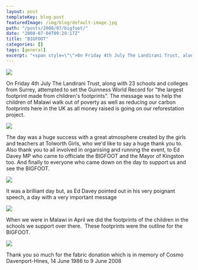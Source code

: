 ```yaml
---
layout: post
templateKey: blog-post
featuredImage: /img/blog/default-image.jpg
path: "/posts/2008/07/bigfoot/"
date: "2008-07-04T09:29:17Z"
title: "BIGFOOT"
categories: []
tags: [general]
excerpt: "<span style=\"\">On Friday 4th July The Landirani Trust, along with 23 schools and colleges from Su..."
---
```


![](https://www.landirani.org/image_library/news/full_size/499458dbcc9c0bigfoot.jpg)

<span style="">On Friday 4th July The Landirani Trust, along with 23 schools and colleges from Surrey, attempted to set the Guinness World Record for "the largest footprint made from children's footprints". The message was to help the children of Malawi walk out of poverty as well as reducing our carbon footprints here in the UK as all money raised is going on our reforestation project.</span>

![](https://www.landirani.org/image_library/news/thumb-200x200/49945edc33924kafumbi_visit_july_2008_053.jpg)<span style="">

The day was a huge success with a great atmosphere created by the girls and teachers at Tolworth Girls, who we'd like to say a huge thank you to. Also thank you to all involved in organising and running the event, to Ed Davey MP who came to officiate the BIGFOOT and the Mayor of Kingston too. And finally to everyone who came down on the day to support us and see the BIGFOOT.</span>

![](https://www.landirani.org/image_library/news/thumb-200x200/49945eff525e7kafumbi_visit_july_2008_074.jpg)<span style="">

It was a brilliant day but, as Ed Davey pointed out in his very poignant speech, a day with a very important message</span>

![](https://www.landirani.org/image_library/news/full_size/49945f277ed74kafumbi_visit_july_2008_101.jpg)

<span style="">When we were in Malawi in April we did the footprints of the children in the schools we support over there. 
These footprints were the outline for the BIGFOOT. </span>

![](https://www.landirani.org/image_library/news/thumb-200x200/49945dc1ee5bdimg_3940_2.jpg)

<span style="">Thank you so much for the fabric donation which is in memory of Cosmo Davenport-Hines, 14 June 1986 to 9 June 2008</span>